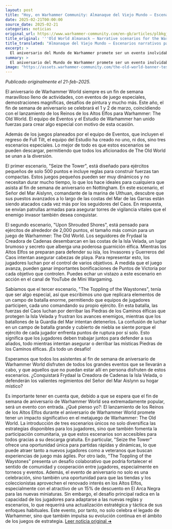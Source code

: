 ```yaml
---
layout: post
title: "Hoy, en Warhammer Community: Almanaque del Viejo Mundo – Escenarios narrativos para el aniversario del Mundo de Warhammer - Comunidad Warhammer"
date: 2025-02-21T00:00:00
source_date: 2025-02-21
categories: noticias
original_url: https://www.warhammer-community.com/en-gb/articles/plbkgjgd/old-world-almanack-narrative-scenarios-for-the-warhammer-world-anniversary/
title_original: '''Old World Almanack – Narrative scenarios for the Warhammer World Anniversary - Warhammer Community'''
title_translated: "Almanaque del Viejo Mundo – Escenarios narrativos para el aniversario del Mundo de Warhammer - Comunidad Warhammer"
excerpt: >
  El aniversario del Mundo de Warhammer promete ser un evento inolvidable con emocionantes actividades, desde desafíos de pintura hasta demostraciones impresionantes. Este año, el fin de semana del aniversario, que se celebra el 1 y 2 de marzo, coincide con el lanzamiento de los Reinos de los Altos Elfos para Warhammer: The Old World. Para conmemorar la ocasión, el equipo de Eventos y el Estudio de Warhammer han creado tres escenarios especiales que los fans pueden descargar y disfrutar. Estos escenarios narran la invasión de Frydaal la Creadora de Cadenas en Westerland, ofreciendo a los jugadores la oportunidad de sumergirse en la rica narrativa del juego. ¡No te pierdas la oportunidad de ser parte de esta celebración épica!
summary: >
  El aniversario del Mundo de Warhammer promete ser un evento inolvidable con emocionantes actividades, desde desafíos de pintura hasta demostraciones impresionantes. Este año, el fin de semana del aniversario, que se celebra el 1 y 2 de marzo, coincide con el lanzamiento de los Reinos de los Altos Elfos para Warhammer: The Old World. Para conmemorar la ocasión, el equipo de Eventos y el Estudio de Warhammer han creado tres escenarios especiales que los fans pueden descargar y disfrutar. Estos escenarios narran la invasión de Frydaal la Creadora de Cadenas en Westerland, ofreciendo a los jugadores la oportunidad de sumergirse en la rica narrativa del juego. ¡No te pierdas la oportunidad de ser parte de esta celebración épica!
image: "https://assets.warhammer-community.com/the-old-world-banner-test.jpg"
---
```


*Publicado originalmente el 21-feb-2025.*

El aniversario de Warhammer World siempre es un fin de semana maravilloso lleno de actividades, con eventos de juego especiales, demostraciones magníficas, desafíos de pintura y mucho más. Este año, el fin de semana de aniversario se celebrará el 1 y 2 de marzo, coincidiendo con el lanzamiento de los Reinos de los Altos Elfos para Warhammer: The Old World. El equipo de Eventos y el Estudio de Warhammer han unido fuerzas para crear algo especial con motivo de esta ocasión.

Además de los juegos planeados por el equipo de Eventos, que incluyen el regreso de Full Tilt, el equipo del Estudio ha creado no uno, ni dos, sino tres escenarios especiales. Lo mejor de todo es que estos escenarios se pueden descargar, permitiendo que todos los aficionados de The Old World se unan a la diversión.

El primer escenario, "Seize the Tower", está diseñado para ejércitos pequeños de solo 500 puntos e incluye reglas para construir fuerzas tan compactas. Estos juegos pequeños pueden ser muy dinámicos y no necesitan durar mucho tiempo, lo que los hace ideales para cualquiera que asista al fin de semana de aniversario en Nottingham. En este escenario, el Señor del Mar Aislynn, comandante de la marina de Ulthuan, descubre que sus puestos avanzados a lo largo de las costas del Mar de las Garras están siendo atacados cada vez más por los seguidores del Caos. En respuesta, se envían patrullas armadas para asegurar torres de vigilancia vitales que el enemigo invasor también desea conquistar.

El segundo escenario, "Upon Shrouded Shores", está pensado para ejércitos de alrededor de 2,000 puntos, el tamaño más común para un juego de Warhammer: The Old World. Los seguidores de Frydaal la Creadora de Cadenas desembarcan en las costas de la Isla Velada, un lugar brumoso y secreto que alberga una poderosa guarnición élfica. Mientras los Altos Elfos se preparan para defender su isla, los Invasores y Guerreros del Caos intentan asegurar cabezas de playa. Para representar esto, los jugadores luchan por el control de varios objetivos. A medida que el juego avanza, pueden ganar importantes bonificaciones de Puntos de Victoria por cada objetivo que controlen. Puedes echar un vistazo a este escenario en acción en el canal de YouTube de Mini Wargaming.

Sabíamos que el tercer escenario, "The Toppling of the Waystones", tenía que ser algo especial, así que escribimos uno que replicara elementos de un campo de batalla enorme, permitiendo que equipos de jugadores participen, cada uno comandando su propio ejército. En esta batalla, las fuerzas del Caos luchan por derribar las Piedras de los Caminos élficas que protegen la Isla Velada y frustran los avances enemigos, mientras que los batallones de la Guardia del Mar intentan detenerlos. La confusión de luchar en un campo de batalla grande y cubierto de niebla se siente porque el ejército de cada jugador enfrenta puntos de ruptura por sí solo. Esto significa que los jugadores deben trabajar juntos para defender a sus aliados, todo mientras intentan asegurar o derribar las místicas Piedras de los Caminos élficas. ¡Es todo un desafío!

Esperamos que todos los asistentes al fin de semana de aniversario de Warhammer World disfruten de todos los grandes eventos que se llevarán a cabo, y que aquellos que no puedan estar allí en persona disfruten de estos escenarios. ¿Conquistará Frydaal la Creadora de Cadenas la Isla Velada, o defenderán los valientes regimientos del Señor del Mar Aislynn su hogar místico?

Es importante tener en cuenta que, debido a que se espera que el fin de semana de aniversario de Warhammer World sea extremadamente popular, será un evento con entrada.
¿Qué pienso yo?: El lanzamiento de los Reinos de los Altos Elfos durante el aniversario de Warhammer World promete tener un impacto significativo en el metajuego de Warhammer: The Old World. La introducción de tres escenarios únicos no solo diversifica las estrategias disponibles para los jugadores, sino que también fomenta la participación comunitaria, ya que estos escenarios son accesibles para todos gracias a su descarga gratuita. En particular, "Seize the Tower" ofrece una oportunidad única para partidas rápidas y dinámicas, lo que puede atraer tanto a nuevos jugadores como a veteranos que buscan experiencias de juego más ágiles. Por otro lado, "The Toppling of the Waystones" presenta un desafío colaborativo que podría fortalecer el sentido de comunidad y cooperación entre jugadores, especialmente en torneos y eventos. Además, el evento de aniversario no solo es una celebración, sino también una oportunidad para que las tiendas y los coleccionistas aprovechen el renovado interés en los Altos Elfos, especialmente con el atractivo de un 15% de descuento en El Arca Negra para las nuevas miniaturas. Sin embargo, el desafío principal radica en la capacidad de los jugadores para adaptarse a las nuevas reglas y escenarios, lo que requerirá una actualización estratégica y táctica de sus enfoques habituales. Este evento, por tanto, no solo celebra el legado de Warhammer, sino que también impulsa su evolución continua en el ámbito de los juegos de estrategia.
[Leer noticia original ➜](https://www.warhammer-community.com/en-gb/articles/plbkgjgd/old-world-almanack-narrative-scenarios-for-the-warhammer-world-anniversary/)
